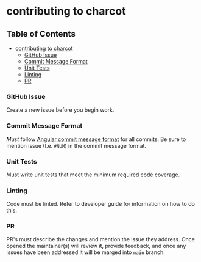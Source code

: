 # contributing to charcot

<!-- TOC titleSize:2 tabSpaces:2 depthFrom:1 depthTo:6 withLinks:1 updateOnSave:1 orderedList:0 skip:0 title:1 charForUnorderedList:* -->
## Table of Contents
* [contributing to charcot](#contributing-to-charcot)
    * [GitHub Issue](#github-issue)
    * [Commit Message Format](#commit-message-format)
    * [Unit Tests](#unit-tests)
    * [Linting](#linting)
    * [PR](#pr)
<!-- /TOC -->

### GitHub Issue
Create a new issue before you begin work.

### Commit Message Format
_Must_ follow [Angular commit message format](https://github.com/angular/angular/blob/master/CONTRIBUTING.md#commit) for all commits. Be sure to mention issue (I.e. `#NUM`) in the commit message format.

### Unit Tests
Must write unit tests that meet the minimum required code coverage.

### Linting
Code must be linted. Refer to developer guide for information on how to do this.

### PR
PR's must describe the changes and mention the issue they address. Once opened the maintainer(s) will review it, provide feedback, and once any issues have been addressed it will be marged into `main` branch.
